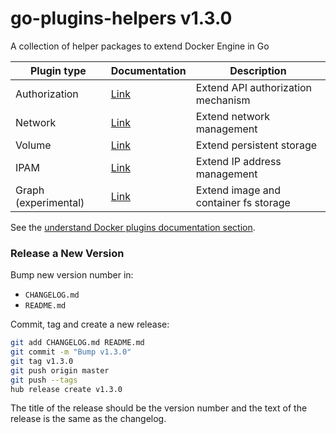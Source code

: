# go-plugins-helpers v1.3.0

A collection of helper packages to extend Docker Engine in Go

 Plugin type   | Documentation | Description
 --------------|---------------|--------------------------------------------------
 Authorization | [Link](https://docs.docker.com/engine/extend/authorization/)   | Extend API authorization mechanism
 Network       | [Link](https://docs.docker.com/engine/extend/plugins_network/) | Extend network management
 Volume        | [Link](https://docs.docker.com/engine/extend/plugins_volume/)  | Extend persistent storage
 IPAM          | [Link](https://github.com/docker/libnetwork/blob/master/docs/ipam.md) | Extend IP address management
 Graph (experimental) | [Link](https://github.com/docker/cli/blob/master/docs/extend/plugins_graphdriver.md)| Extend image and container fs storage

See the [understand Docker plugins documentation section](https://docs.docker.com/engine/extend/plugins/).

### Release a New Version

Bump new version number in:

- `CHANGELOG.md`
- `README.md`

Commit, tag and create a new release:

```sh
git add CHANGELOG.md README.md
git commit -m "Bump v1.3.0"
git tag v1.3.0
git push origin master
git push --tags
hub release create v1.3.0
```

The title of the release should be the version number and the text of the release is the same as the changelog.
